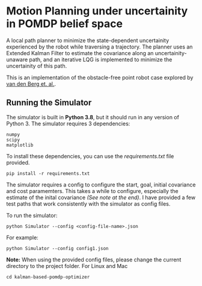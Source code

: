 # Motion Planning under uncertainity in POMDP belief space
A local path planner to minimize the state-dependent uncertainity experienced by the robot while traversing a trajectory. The planner uses an Extended Kalman Filter to estimate the covariance along an uncertainity-unaware path, and an iterative LQG is implemented to minimize the uncertainity of this path. 

This is an implementation of the obstacle-free point robot case explored by [van den Berg et. al.](https://journals.sagepub.com/doi/10.1177/0278364912456319).

## Running the Simulator

The simulator is built in **Python 3.8**, but it should run in any version of Python 3. The simulator requires 3 dependencies:
```
numpy
scipy
matplotlib
```

To install these dependencies, you can use the *requirements.txt* file provided.
```
pip install -r requirements.txt
```

The simulator requires a config to configure the start, goal, initial covariance and cost paramemters. This takes a while to configure, especially the estimate of the inital covariance *(See note at the end)*. I have provided a few test paths that work consistently with the simulator as config files.

To run the simulator:
```
python Simulator --config <config-file-name>.json
```

For example:
```
python Simulator --config config1.json
```

**Note:** When using the provided config files, please change the current directory to the project folder. For Linux and Mac
```
cd kalman-based-pomdp-optimizer
```